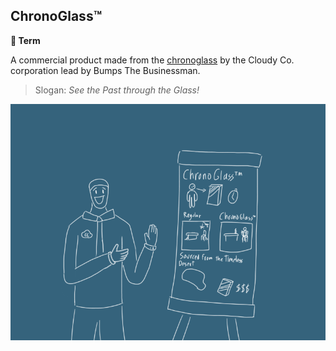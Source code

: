 ## ChronoGlass™️

**📑 Term**

A commercial product made from the [chronoglass](/chronoglass.md) by the Cloudy Co. corporation lead by Bumps The Businessman. 

> Slogan: _See the Past through the Glass!_

![img.png](img/chronoglass_tm.png)

<!---
keywords:  chronoglass, cloudy co, bumps
aliases: 
-->